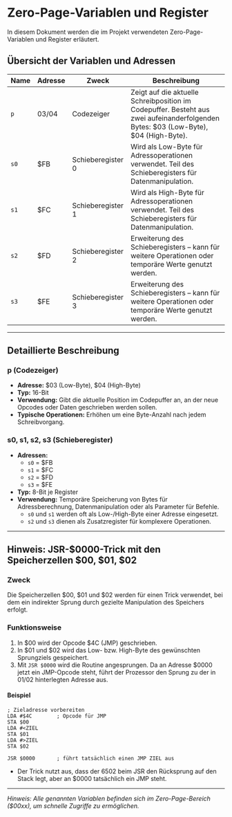 # Zero-Page-Variablen und Register

In diesem Dokument werden die im Projekt verwendeten Zero-Page-Variablen und Register erläutert.

## Übersicht der Variablen und Adressen

| Name  | Adresse    | Zweck                | Beschreibung |
|-------|------------|----------------------|--------------|
| `p`   | $03/$04    | Codezeiger           | Zeigt auf die aktuelle Schreibposition im Codepuffer. Besteht aus zwei aufeinanderfolgenden Bytes: $03 (Low-Byte), $04 (High-Byte). |
| `s0`  | $FB        | Schieberegister 0    | Wird als Low-Byte für Adressoperationen verwendet. Teil des Schieberegisters für Datenmanipulation. |
| `s1`  | $FC        | Schieberegister 1    | Wird als High-Byte für Adressoperationen verwendet. Teil des Schieberegisters für Datenmanipulation. |
| `s2`  | $FD        | Schieberegister 2    | Erweiterung des Schieberegisters – kann für weitere Operationen oder temporäre Werte genutzt werden. |
| `s3`  | $FE        | Schieberegister 3    | Erweiterung des Schieberegisters – kann für weitere Operationen oder temporäre Werte genutzt werden. |

---

## Detaillierte Beschreibung

### p (Codezeiger)
- **Adresse:** $03 (Low-Byte), $04 (High-Byte)
- **Typ:** 16-Bit
- **Verwendung:** Gibt die aktuelle Position im Codepuffer an, an der neue Opcodes oder Daten geschrieben werden sollen.
- **Typische Operationen:** Erhöhen um eine Byte-Anzahl nach jedem Schreibvorgang.

### s0, s1, s2, s3 (Schieberegister)
- **Adressen:**  
  - `s0` = $FB  
  - `s1` = $FC  
  - `s2` = $FD  
  - `s3` = $FE
- **Typ:** 8-Bit je Register
- **Verwendung:** Temporäre Speicherung von Bytes für Adressberechnung, Datenmanipulation oder als Parameter für Befehle.
    - `s0` und `s1` werden oft als Low-/High-Byte einer Adresse eingesetzt.
    - `s2` und `s3` dienen als Zusatzregister für komplexere Operationen.

---

## Hinweis: JSR-$0000-Trick mit den Speicherzellen $00, $01, $02

### Zweck
Die Speicherzellen $00, $01 und $02 werden für einen Trick verwendet, bei dem ein indirekter Sprung durch gezielte Manipulation des Speichers erfolgt.

### Funktionsweise

1. In $00 wird der Opcode $4C (JMP) geschrieben.
2. In $01 und $02 wird das Low- bzw. High-Byte des gewünschten Sprungziels gespeichert.
3. Mit `JSR $0000` wird die Routine angesprungen. Da an Adresse $0000 jetzt ein JMP-Opcode steht, führt der Prozessor den Sprung zu der in $01/$02 hinterlegten Adresse aus.

#### Beispiel

```assembly
; Zieladresse vorbereiten
LDA #$4C        ; Opcode für JMP
STA $00
LDA #<ZIEL
STA $01
LDA #>ZIEL
STA $02

JSR $0000       ; führt tatsächlich einen JMP ZIEL aus
```

- Der Trick nutzt aus, dass der 6502 beim JSR den Rücksprung auf den Stack legt, aber an $0000 tatsächlich ein JMP steht.

---

*Hinweis: Alle genannten Variablen befinden sich im Zero-Page-Bereich ($00xx), um schnelle Zugriffe zu ermöglichen.*
